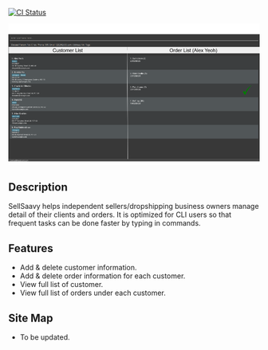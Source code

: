 [![CI Status](https://github.com/se-edu/addressbook-level3/workflows/Java%20CI/badge.svg)](https://github.com/se-edu/addressbook-level3/actions)

![Ui](docs/images/Ui.png)

## Description
SellSaavy helps independent sellers/dropshipping business owners manage detail of their clients and orders.
It is optimized for CLI users so that frequent tasks can be done faster by typing in commands.

## Features
- Add & delete customer information.
- Add & delete order information for each customer.
- View full list of customer.
- View full list of orders under each customer.

## Site Map
- To be updated.
